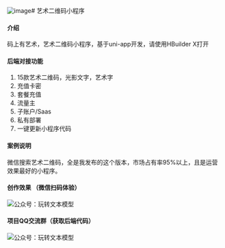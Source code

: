 ![image](https://github.com/aigcpro/QrArt/assets/21351751/d17e1270-3669-482e-be04-6eaae8fa4a5a)# 艺术二维码小程序

#### 介绍
码上有艺术，艺术二维码小程序，基于uni-app开发，请使用HBuilder X打开

#### 后端对接功能
1. 15款艺术二维码，光影文字，艺术字
2. 充值卡密
3. 套餐充值
4. 流量主
5. 子账户/Saas
6. 私有部署
7. 一键更新小程序代码

#### 案例说明
微信搜索艺术二维码，全是我发布的这个版本，市场占有率95%以上，且是运营效果最好的小程序。

#### 创作效果 （微信扫码体验）
![公众号：玩转文本模型](https://www.openaix.top/wp-content/uploads/2023/08/4d40d0f7fb110216.png)

#### 项目QQ交流群（获取后端代码）
![公众号：玩转文本模型](https://github-production-user-asset-6210df.s3.amazonaws.com/21351751/245364221-fd098516-6692-4a1f-8f02-d3a307f28541.png)
